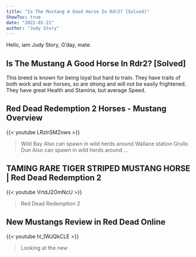 ```yaml
---
title: "Is The Mustang A Good Horse In Rdr2? [Solved]"
ShowToc: true 
date: "2022-01-21"
author: "Judy Story" 
---
```


Hello, iam Judy Story, G’day, mate.
## Is The Mustang A Good Horse In Rdr2? [Solved]
 This breed is known for being loyal but hard to train. They have traits of both work and war horses, so are strong and will not be easily frightened. They have great Health and Stamina, but average Speed.

## Red Dead Redemption 2 Horses - Mustang Overview
{{< youtube LRzlrSMZnws >}}
>Wild Bay Also can spawn in wild herds around Wallace station Grullo Dun Also can spawn in wild herds around ...

## TAMING RARE TIGER STRIPED MUSTANG HORSE | Red Dead Redemption 2
{{< youtube VrtdJ2OmNcU >}}
>Red Dead Redemption 2

## New Mustangs Review in Red Dead Online
{{< youtube hl_1WJQkCLE >}}
>Looking at the new 

